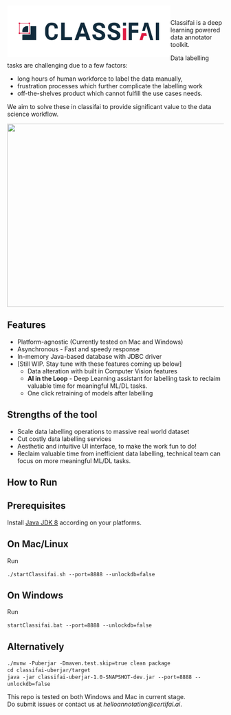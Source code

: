 <p align="center">
  <img align="left" src="metadata/logo/Classifai_Logo_Horizontal_Dark.jpg" width="380" height="120"/>
</p><br />

  
Classifai is a deep learning powered data annotator toolkit.  

Data labelling tasks are challenging due to a few factors:
- long hours of human workforce to label the data manually, 
- frustration processes which further complicate the labelling work
- off-the-shelves product which cannot fulfill the use cases needs.

We aim to solve these in classifai to provide significant value to the data science workflow.

<p align="center">
  <img align="middle" src="metadata/Classifai.gif" width="700" height="425"/>
</p>



## Features
- Platform-agnostic (Currently tested on Mac and Windows)
- Asynchronous - Fast and speedy response
- In-memory Java-based database with JDBC driver
- [Still WIP. Stay tune with these features coming up below]   
  - Data alteration with built in Computer Vision features
  - **AI in the Loop** - Deep Learning assistant for labelling task to reclaim valuable time for meaningful ML/DL tasks.  
  - One click retraining of models after labelling  

## Strengths of the tool
- Scale data labelling operations to massive real world dataset
- Cut costly data labelling services
- Aesthetic and intuitive UI interface, to make the work fun to do!
- Reclaim valuable time from inefficient data labelling, technical team can focus on more meaningful ML/DL tasks.

## How to Run  

## Prerequisites  
Install [Java JDK 8](https://www.oracle.com/java/technologies/javase/javase-jdk8-downloads.html) according on your platforms. 


## On Mac/Linux
Run  
```
./startClassifai.sh --port=8888 --unlockdb=false  
```

## On Windows
Run  
```
startClassifai.bat --port=8888 --unlockdb=false  
```

## Alternatively
```
./mvnw -Puberjar -Dmaven.test.skip=true clean package  
cd classifai-uberjar/target  
java -jar classifai-uberjar-1.0-SNAPSHOT-dev.jar --port=8888 --unlockdb=false  
```

This repo is tested on both Windows and Mac in current stage.  
Do submit issues or contact us at _helloannotation@certifai.ai_.  

